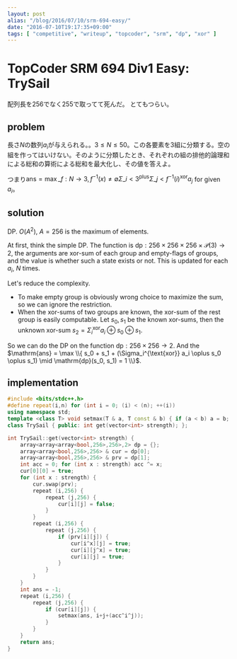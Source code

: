 ```yaml
---
layout: post
alias: "/blog/2016/07/10/srm-694-easy/"
date: "2016-07-10T19:17:35+09:00"
tags: [ "competitive", "writeup", "topcoder", "srm", "dp", "xor" ]
---
```


# TopCoder SRM 694 Div1 Easy: TrySail

配列長を$256$でなく$255$で取ってて死んだ。
とてもつらい。

## problem

長さ$N$の数列$a_i$が与えられる。。$3 \le N \le 50$。この各要素を$3$組に分類する。空の組を作ってはいけない。そのように分類したとき、それぞれの組の排他的論理和による総和の算術による総和を最大化し、その値を答えよ。

つまり$\mathrm{ans} = \max\_{f : N \to 3, f^{-1}(x) \ne \emptyset} \Sigma\_{i \lt 3}^{\text{plus}} \Sigma\_{j \lt f^{-1}(i)}^{\text{xor}} a_j$ for given $a_i$。

## solution

DP. $O(A^2)$, $A = 256$ is the maximum of elements.

At first, think the simple DP.
The function is $\mathrm{dp} : 256 \times 256 \times 256 \times \mathcal{P}(3) \to 2$, the arguments are xor-sum of each group and empty-flags of groups, and the value is whether such a state exists or not. This is updated for each $a_i$, $N$ times.

Let's reduce the complexity.

-   To make empty group is obviously wrong choice to maximize the sum, so we can ignore the restriction.
-   When the xor-sums of two groups are known, the xor-sum of the rest group is easily computable. Let $s_0, s_1$ be the known xor-sums, then the unknown xor-sum $s_2 = \Sigma_i^{\text{xor}} a_i \oplus s_0 \oplus s_1$.

So we can do the DP on the function $\mathrm{dp} : 256 \times 256 \to 2$.
And the $\mathrm{ans} = \max \\{ s_0 + s_1 + (\Sigma_i^{\text{xor}} a_i \oplus s_0 \oplus s_1) \mid \mathrm{dp}(s_0, s_1) = 1 \\}$.

## implementation

``` c++
#include <bits/stdc++.h>
#define repeat(i,n) for (int i = 0; (i) < (n); ++(i))
using namespace std;
template <class T> void setmax(T & a, T const & b) { if (a < b) a = b; }
class TrySail { public: int get(vector<int> strength); };

int TrySail::get(vector<int> strength) {
    array<array<array<bool,256>,256>,2> dp = {};
    array<array<bool,256>,256> & cur = dp[0];
    array<array<bool,256>,256> & prv = dp[1];
    int acc = 0; for (int x : strength) acc ^= x;
    cur[0][0] = true;
    for (int x : strength) {
        cur.swap(prv);
        repeat (i,256) {
            repeat (j,256) {
                cur[i][j] = false;
            }
        }
        repeat (i,256) {
            repeat (j,256) {
                if (prv[i][j]) {
                    cur[i^x][j] = true;
                    cur[i][j^x] = true;
                    cur[i][j] = true;
                }
            }
        }
    }
    int ans = -1;
    repeat (i,256) {
        repeat (j,256) {
            if (cur[i][j]) {
                setmax(ans, i+j+(acc^i^j));
            }
        }
    }
    return ans;
}
```
